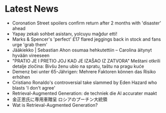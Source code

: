 # Latest News
-  Coronation Street spoilers confirm return after 2 months with 'disaster' ahead
-  Yapay zekalı sohbet asistanı, yolcuyu mağdur etti!
-  Marks & Spencer's 'perfect' £17 flared jeggings back in stock and fans urge 'grab them'
-  Jääkiekko | Sebastian Ahon osumaa hehkutettiin – Carolina äitynyt hyvään vireeseen
-  "PRATIO JE I PRETIO JOJ KAD JE IZAŠAO IZ ZATVORA" Meštani otkrili detalje zločina: Bivšu ženu ubio na spratu, taštu na pragu kuće
-  Demenz bei unter 65-Jährigen: Mehrere Faktoren können das Risiko erhöhen
-  Cristiano Ronaldo's controversial take slammed by Eden Hazard who blasts 'I don't agree'
-  Retrieval-Augmented Generation: de techniek die AI accurater maakt
-  金正恩氏に専用車贈呈 ロシアのプーチン大統領
-  Wat is Retrieval-Augmented Generation?
